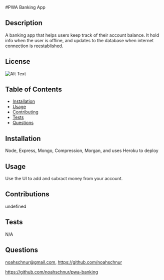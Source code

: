 #PWA Banking App

## Description

A banking app that helps users keep track of their account balance. It hold info when the user is offline, and updates to the database when internet connection is reestablished.

## License

![Alt Text](https://img.shields.io/badge/License-ISC-Green)

## Table of Contents
- [Installation](#installation)
- [Usage](#usage)
- [Contributing](#contributing)
- [Tests](#tests)
- [Questions](#questions)

## Installation

Node, Express, Mongo, Compression, Morgan, and uses Heroku to deploy

## Usage

Use the UI to add and subract money from your account.

## Contributions

undefined

## Tests

N/A

## Questions

noahschnur@gmail.com, https://github.com/noahschnur

https://github.com/noahschnur/pwa-banking